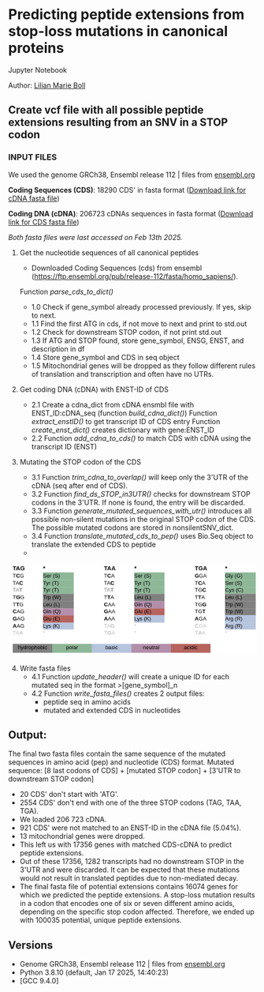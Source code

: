 # Predicting peptide extensions from stop-loss mutations in canonical proteins
Jupyter Notebook

Author: [Lilian Marie Boll](https://justalilibit.github.io/)



## Create vcf file with all possible peptide extensions resulting from an SNV in a STOP codon

### INPUT FILES
We used the genome GRCh38, Ensembl release 112 | files from [ensembl.org](https://ftp.ensembl.org/pub/release-112/fasta/homo_sapiens/)

__Coding Sequences (CDS)__:
18290 CDS' in fasta format ([Download link for cDNA fasta file](https://ftp.ensembl.org/pub/release-112/fasta/homo_sapiens/cdna/Homo_sapiens.GRCh38.cdna.all.fa.gz))

__Coding DNA (cDNA)__:
206723 cDNAs sequences in fasta format ([Download link for CDS fasta file](https://ftp.ensembl.org/pub/release-112/fasta/homo_sapiens/cdna/Homo_sapiens.GRCh38.cdna.all.fa.gz))

_Both fasta files were last accessed on Feb 13th 2025._


1. Get the nucleotide sequences of all canonical peptides
    - Downloaded Coding Sequences (cds) from ensembl (https://ftp.ensembl.org/pub/release-112/fasta/homo_sapiens/).

    Function *parse_cds_to_dict()*
    - 1.0 Check if gene_symbol already processed previously. If yes, skip to next.
    - 1.1 Find the first ATG in cds, if not move to next and print to std.out
    - 1.2 Check for downstream STOP codon, if not print std.out
    - 1.3 If ATG and STOP found, store gene_symbol, ENSG, ENST, and description in df
    - 1.4 Store gene_symbol and CDS in seq object
    - 1.5 Mitochondrial genes will be dropped as they follow different rules of translation and transcription and often have no UTRs.

2. Get coding DNA (cDNA) with ENST-ID of CDS
    - 2.1 Create a cdna_dict from cDNA ensmbl file with ENST_ID:cDNA_seq (function *build_cdna_dict()*)
    Function *extract_enstID()* to get transcript ID of CDS entry
    Function *create_enst_dict()* creates dictionary with gene:ENST_ID
    - 2.2 Function *add_cdna_to_cds()* to match CDS with cDNA using the transcript ID (ENST)

3. Mutating the STOP codon of the  CDS
    - 3.1 Function *trim_cdna_to_overlap()* will keep only the 3'UTR of the cDNA (seq after end of CDS).
    - 3.2 Function *find_ds_STOP_in3UTR()* checks for downstream STOP codons in the 3'UTR. If none is found, the entry will be discarded.
    - 3.3 Function *generate_mutated_sequences_with_utr()* introduces all possible non-silent mutations in the original STOP codon of the CDS. 
    The possible mutated codons are stored in nonsilentSNV_dict.
    - 3.4 Function *translate_mutated_cds_to_pep()* uses Bio.Seq object to translate the extended CDS to peptide
    - 
![Schema of possible stop-loss mutations](https://github.com/justalilibit/stop-loss-muts_in_canonical/blob/main/stop-loss_mutation_aa_change.png)

4. Write fasta files
    - 4.1 Function *update_header()* will create a unique ID for each mutated seq in the format >[gene_symbol]_n 
    - 4.2 Function *write_fasta_files()* creates 2 output files:
        - peptide seq in amino acids
        - mutated and extended CDS in nucleotides

## Output:
The final two fasta files contain the same sequence of the mutated sequences
in amino acid (pep) and nucleotide (CDS) format.
Mutated sequence: [8 last codons of CDS] + [mutated STOP codon] + [3'UTR to downstream STOP codon]

- 20 CDS' don't start with 'ATG'.
- 2554 CDS' don't end with one of the three STOP codons (TAG, TAA, TGA).
- We loaded 206 723 cDNA.
- 921 CDS' were not matched to an ENST-ID in the cDNA file (5.04%).
- 13 mitochondrial genes were dropped.
- This left us with 17356 genes with matched CDS-cDNA to predict peptide extensions.
- Out of these 17356, 1282 transcripts had no downstream STOP in the 3'UTR and were discarded. It can be expected that these mutations would not result in translated peptides due to non-mediated decay.
- The final fasta file of potential extensions contains 16074 genes for which we predicted the peptide extensions. A stop-loss mutation results in a codon that encodes one of six or seven different amino acids, depending on the specific stop codon affected. Therefore, we ended up with 100035 potential, unique peptide extensions. 


## Versions
- Genome GRCh38, Ensembl release 112 | files from [ensembl.org](https://ftp.ensembl.org/pub/release-112/fasta/homo_sapiens/)
- Python 3.8.10 (default, Jan 17 2025, 14:40:23) 
- [GCC 9.4.0]
